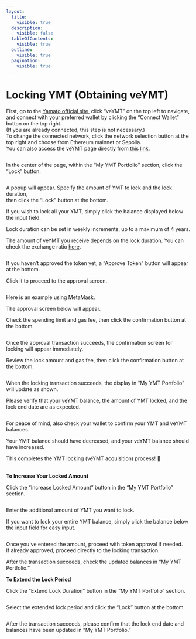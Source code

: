```yaml
---
layout:
  title:
    visible: true
  description:
    visible: false
  tableOfContents:
    visible: true
  outline:
    visible: true
  pagination:
    visible: true
---
```


# Locking YMT (Obtaining veYMT)

First, go to the [Yamato official site](https://app.yamato.fi/#/), click “veYMT” on the top left to navigate,  
and connect with your preferred wallet by clicking the “Connect Wallet” button on the top right.  
(If you are already connected, this step is not necessary.)  
To change the connected network, click the network selection button at the top right and choose from Ethereum mainnet or Sepolia.  
You can also access the veYMT page directly from [this link](https://ve.yamato.fi/).

<figure><img src="../../.gitbook/assets/HitPawOnline_203625.gif" alt=""><figcaption></figcaption></figure>

In the center of the page, within the “My YMT Portfolio” section, click the “Lock” button.

<figure><img src="../../.gitbook/assets/Group 1.png" alt=""><figcaption></figcaption></figure>

A popup will appear. Specify the amount of YMT to lock and the lock duration,  
then click the “Lock” button at the bottom.

If you wish to lock all your YMT, simply click the balance displayed below the input field.

Lock duration can be set in weekly increments, up to a maximum of 4 years.

The amount of veYMT you receive depends on the lock duration. You can check the exchange ratio [here](../ymt-yamato-dao-token/#veymttoha).

<figure><img src="../../.gitbook/assets/Group 2.png" alt=""><figcaption></figcaption></figure>

If you haven’t approved the token yet, a “Approve Token” button will appear at the bottom.

Click it to proceed to the approval screen.

<figure><img src="../../.gitbook/assets/Group 3.png" alt=""><figcaption></figcaption></figure>

Here is an example using MetaMask.

The approval screen below will appear.

Check the spending limit and gas fee, then click the confirmation button at the bottom.

<figure><img src="../../.gitbook/assets/スクリーンショット 2025-06-19 21.15.54.png" alt=""><figcaption></figcaption></figure>

Once the approval transaction succeeds, the confirmation screen for locking will appear immediately.

Review the lock amount and gas fee, then click the confirmation button at the bottom.

<figure><img src="../../.gitbook/assets/スクリーンショット 2025-06-19 21.17.00.png" alt=""><figcaption></figcaption></figure>

When the locking transaction succeeds, the display in “My YMT Portfolio” will update as shown.

Please verify that your veYMT balance, the amount of YMT locked, and the lock end date are as expected.

<figure><img src="../../.gitbook/assets/Group 4.png" alt=""><figcaption></figcaption></figure>

For peace of mind, also check your wallet to confirm your YMT and veYMT balances.

Your YMT balance should have decreased, and your veYMT balance should have increased.

This completes the YMT locking (veYMT acquisition) process! 🎉

\
**To Increase Your Locked Amount**

Click the “Increase Locked Amount” button in the “My YMT Portfolio” section.

<figure><img src="../../.gitbook/assets/Group 5.png" alt=""><figcaption></figcaption></figure>

Enter the additional amount of YMT you want to lock.

If you want to lock your entire YMT balance, simply click the balance below the input field for easy input.

<figure><img src="../../.gitbook/assets/スクリーンショット 2025-06-19 21.49.40.png" alt=""><figcaption></figcaption></figure>

Once you’ve entered the amount, proceed with token approval if needed.  
If already approved, proceed directly to the locking transaction.

After the transaction succeeds, check the updated balances in “My YMT Portfolio.”

**To Extend the Lock Period**

Click the “Extend Lock Duration” button in the “My YMT Portfolio” section.

<figure><img src="../../.gitbook/assets/Group 6.png" alt=""><figcaption></figcaption></figure>

Select the extended lock period and click the “Lock” button at the bottom.

<figure><img src="../../.gitbook/assets/スクリーンショット 2025-06-19 22.00.21.png" alt=""><figcaption></figcaption></figure>

After the transaction succeeds, please confirm that the lock end date and balances have been updated in “My YMT Portfolio.”

